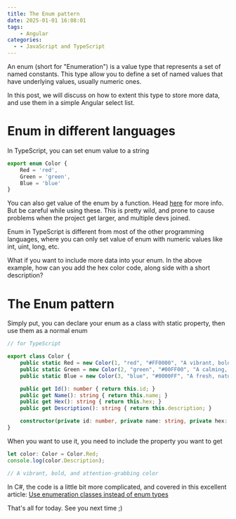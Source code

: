 ```yaml
---
title: The Enum pattern
date: 2025-01-01 16:08:01
tags:
    - Angular
categories:
  - - JavaScript and TypeScript
---
```


An enum (short for "Enumeration") is a value type that represents a set of named constants. This type allow you to define a set of named values that have underlying values, usually numeric ones.

In this post, we will discuss on how to extent this type to store more data, and use them in a simple Angular select list.

<!--more-->

# Enum in different languages

In TypeScript, you can set enum value to a string

```ts
export enum Color {
    Red = 'red',
    Green = 'green',
    Blue = 'blue'
}
```

You can also get value of the enum by a function. Head [here](https://www.typescriptlang.org/docs/handbook/enums.html) for more info. But be careful while using these. This is pretty wild, and prone to cause problems when the project get larger, and multiple devs joined.

Enum in TypeScript is different from most of the other programming languages, where you can only set value of enum with numeric values like int, uint, long, etc.

What if you want to include more data into your enum. In the above example, how can you add the hex color code, along side with a short description?

# The Enum pattern

Simply put, you can declare your enum as a class with static property, then use them as a normal enum

```ts
// for TypeScript

export class Color {
    public static Red = new Color(1, "red", "#FF0000", "A vibrant, bold, and attention-grabbing color");
    public static Green = new Color(2, "green", "#00FF00", "A calming, soothing, and trustworthy color.");
    public static Blue = new Color(3, "blue", "#0000FF", "A fresh, natural, and balancing color.");

    public get Id(): number { return this.id; }
    public get Name(): string { return this.name; }
    public get Hex(): string { return this.hex; }
    public get Description(): string { return this.description; }

    constructor(private id: number, private name: string, private hex: string, private description: string) { }
}
```

When you want to use it, you need to include the property you want to get

```ts
let color: Color = Color.Red;
console.log(color.Description);

// A vibrant, bold, and attention-grabbing color
```

In C#, the code is a little bit more complicated, and covered in this excellent article: [Use enumeration classes instead of enum types](https://learn.microsoft.com/en-us/dotnet/architecture/microservices/microservice-ddd-cqrs-patterns/enumeration-classes-over-enum-types)

That's all for today. See you next time ;)